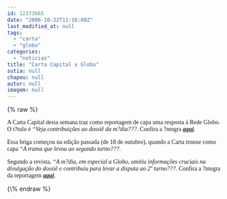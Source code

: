 ```yaml
---
id: 12373665
date: "2006-10-22T11:16:00Z"
last_modified_at: null
tags:
  - "carta"
  - "globo"
categories:
  - "noticias"
title: "Carta Capital x Globo"
sutia: null
chapeu: null
autor: null
imagem: null
---
```

{\% raw %}
<p><P><FONT face=Verdana>A Carta Capital desta semana traz como reportagem de capa uma resposta à&nbsp;Rede Globo. O t?tulo é <EM>“Veja contribuições ao dossiê da m?dia???</EM>. Confira a ?ntegra <A href=\"https://www.cartacapital.com.br/index.php?funcao=exibirMateria&amp;id_materia=5459\"><STRONG><EM>aqui</EM></STRONG></A>.</FONT></P></p>
<p><P><FONT face=Verdana>Essa briga começou na edição passada (de 18 de outubro), quando a Carta trouxe como capa <EM>“A trama que levou ao segundo turno???</EM>.</FONT></P></p>
<p><P><FONT face=Verdana>Segundo a revista, <EM>“A m?dia, em especial a Globo, omitiu informações cruciais na divulgação do dossiê e contribuiu para levar a disputa ao 2º turno???.</EM> </FONT><FONT face=Verdana>Confira a ?ntegra da reportagem <A href=\"https://www.cartacapital.com.br/index.php?funcao=exibirMateria&amp;id_materia=5457\" target=_blank><STRONG><EM>aqui</EM></STRONG></A>. </FONT></P> </p>
{\% endraw %}